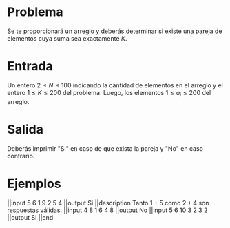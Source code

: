 # Problema

Se te proporcionará un arreglo y deberás determinar si existe una pareja de elementos cuya suma sea exactamente $K$.

# Entrada

Un entero $2 \leq N \leq 100$ indicando la cantidad de elementos en el arreglo y el entero $1 \leq K \leq 200$ del problema. Luego, los elementos $1 \leq a_i \leq 200$ del arreglo.

# Salida

Deberás imprimir "Si" en caso de que exista la pareja y "No" en caso contrario.

# Ejemplos

||input
5 6
1 9 2 5 4
||output
Si
||description
Tanto $1 + 5$ como $2 + 4$ son respuestas válidas.
||input
4 8
1 6 4 8
||output
No
||input
5 6
10 3 2 3 2
||output
Si
||end